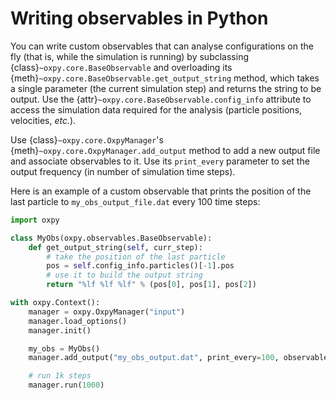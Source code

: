 # Writing observables in Python

You can write custom observables that can analyse configurations on the fly (that is, while the simulation is running) by subclassing {class}`~oxpy.core.BaseObservable` and overloading its {meth}`~oxpy.core.BaseObservable.get_output_string` method, which takes a single parameter (the current simulation step) and returns the string to be output. Use the {attr}`~oxpy.core.BaseObservable.config_info` attribute to access the simulation data required for the analysis (particle positions, velocities, *etc.*).

Use {class}`~oxpy.core.OxpyManager`'s {meth}`~oxpy.core.OxpyManager.add_output` method to add a new output file and associate observables to it. Use its `print_every` parameter to set the output frequency (in number of simulation time steps).

Here is an example of a custom observable that prints the position of the last particle to `my_obs_output_file.dat` every 100 time steps: 

```python
import oxpy

class MyObs(oxpy.observables.BaseObservable):
    def get_output_string(self, curr_step):
        # take the position of the last particle
        pos = self.config_info.particles()[-1].pos
        # use it to build the output string
        return "%lf %lf %lf" % (pos[0], pos[1], pos[2])

with oxpy.Context():
    manager = oxpy.OxpyManager("input")
    manager.load_options()
    manager.init()

    my_obs = MyObs()
    manager.add_output("my_obs_output.dat", print_every=100, observables=[my_obs, ])

    # run 1k steps
    manager.run(1000)
```
